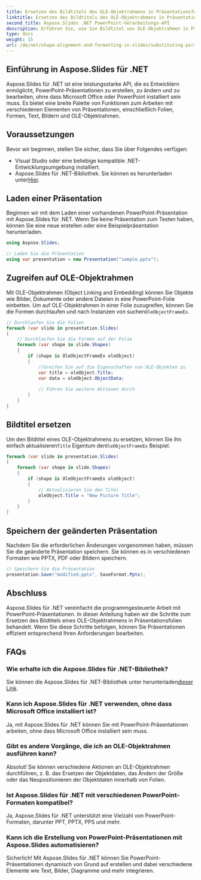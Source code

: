 ```yaml
---
title: Ersetzen des Bildtitels des OLE-Objektrahmens in Präsentationsfolien
linktitle: Ersetzen des Bildtitels des OLE-Objektrahmens in Präsentationsfolien
second_title: Aspose.Slides .NET PowerPoint-Verarbeitungs-API
description: Erfahren Sie, wie Sie Bildtitel von OLE-Objektrahmen in Präsentationsfolien mit Aspose.Slides für .NET ersetzen. Schritt-für-Schritt-Anleitung mit vollständigem Quellcode.
type: docs
weight: 15
url: /de/net/shape-alignment-and-formatting-in-slides/substituting-picture-title-ole-object-frame/
---
```


## Einführung in Aspose.Slides für .NET

Aspose.Slides für .NET ist eine leistungsstarke API, die es Entwicklern ermöglicht, PowerPoint-Präsentationen zu erstellen, zu ändern und zu bearbeiten, ohne dass Microsoft Office oder PowerPoint installiert sein muss. Es bietet eine breite Palette von Funktionen zum Arbeiten mit verschiedenen Elementen von Präsentationen, einschließlich Folien, Formen, Text, Bildern und OLE-Objektrahmen.

## Voraussetzungen

Bevor wir beginnen, stellen Sie sicher, dass Sie über Folgendes verfügen:

- Visual Studio oder eine beliebige kompatible .NET-Entwicklungsumgebung installiert.
-  Aspose.Slides für .NET-Bibliothek. Sie können es herunterladen unter[Hier](https://releases.aspose.com/slides/net/).

## Laden einer Präsentation

Beginnen wir mit dem Laden einer vorhandenen PowerPoint-Präsentation mit Aspose.Slides für .NET. Wenn Sie keine Präsentation zum Testen haben, können Sie eine neue erstellen oder eine Beispielpräsentation herunterladen.

```csharp
using Aspose.Slides;

// Laden Sie die Präsentation
using var presentation = new Presentation("sample.pptx");
```

## Zugreifen auf OLE-Objektrahmen

 Mit OLE-Objektrahmen (Object Linking and Embedding) können Sie Objekte wie Bilder, Dokumente oder andere Dateien in eine PowerPoint-Folie einbetten. Um auf OLE-Objektrahmen in einer Folie zuzugreifen, können Sie die Formen durchlaufen und nach Instanzen von suchen`OleObjectFrameEx`.

```csharp
// Durchlaufen Sie die Folien
foreach (var slide in presentation.Slides)
{
    // Durchlaufen Sie die Formen auf der Folie
    foreach (var shape in slide.Shapes)
    {
        if (shape is OleObjectFrameEx oleObject)
        {
            //Greifen Sie auf die Eigenschaften von OLE-Objekten zu
            var title = oleObject.Title;
            var data = oleObject.ObjectData;
            
            // Führen Sie weitere Aktionen durch
        }
    }
}
```

## Bildtitel ersetzen

 Um den Bildtitel eines OLE-Objektrahmens zu ersetzen, können Sie ihn einfach aktualisieren`Title` Eigentum der`OleObjectFrameEx` Beispiel.

```csharp
foreach (var slide in presentation.Slides)
{
    foreach (var shape in slide.Shapes)
    {
        if (shape is OleObjectFrameEx oleObject)
        {
            // Aktualisieren Sie den Titel
            oleObject.Title = "New Picture Title";
        }
    }
}
```

## Speichern der geänderten Präsentation

Nachdem Sie die erforderlichen Änderungen vorgenommen haben, müssen Sie die geänderte Präsentation speichern. Sie können es in verschiedenen Formaten wie PPTX, PDF oder Bildern speichern.

```csharp
// Speichern Sie die Präsentation
presentation.Save("modified.pptx", SaveFormat.Pptx);
```

## Abschluss

Aspose.Slides für .NET vereinfacht die programmgesteuerte Arbeit mit PowerPoint-Präsentationen. In dieser Anleitung haben wir die Schritte zum Ersetzen des Bildtitels eines OLE-Objektrahmens in Präsentationsfolien behandelt. Wenn Sie diese Schritte befolgen, können Sie Präsentationen effizient entsprechend Ihren Anforderungen bearbeiten.

## FAQs

### Wie erhalte ich die Aspose.Slides für .NET-Bibliothek?

 Sie können die Aspose.Slides für .NET-Bibliothek unter herunterladen[dieser Link](https://releases.aspose.com/slides/net/).

### Kann ich Aspose.Slides für .NET verwenden, ohne dass Microsoft Office installiert ist?

Ja, mit Aspose.Slides für .NET können Sie mit PowerPoint-Präsentationen arbeiten, ohne dass Microsoft Office installiert sein muss.

### Gibt es andere Vorgänge, die ich an OLE-Objektrahmen ausführen kann?

Absolut! Sie können verschiedene Aktionen an OLE-Objektrahmen durchführen, z. B. das Ersetzen der Objektdaten, das Ändern der Größe oder das Neupositionieren der Objektdaten innerhalb von Folien.

### Ist Aspose.Slides für .NET mit verschiedenen PowerPoint-Formaten kompatibel?

Ja, Aspose.Slides für .NET unterstützt eine Vielzahl von PowerPoint-Formaten, darunter PPT, PPTX, PPS und mehr.

### Kann ich die Erstellung von PowerPoint-Präsentationen mit Aspose.Slides automatisieren?

Sicherlich! Mit Aspose.Slides für .NET können Sie PowerPoint-Präsentationen dynamisch von Grund auf erstellen und dabei verschiedene Elemente wie Text, Bilder, Diagramme und mehr integrieren.